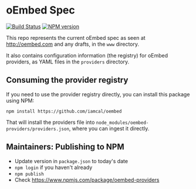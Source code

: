oEmbed Spec
===========

[![Build Status](https://github.com/iamcal/oembed/actions/workflows/build.yml/badge.svg)](https://github.com/iamcal/oembed/actions)
<span class="badge-npmversion"><a href="https://npmjs.org/package/oembed-providers" title="View this project on NPM"><img src="https://img.shields.io/npm/v/oembed-providers.svg" alt="NPM version" /></a></span>

This repo represents the current oEmbed spec as seen at 
<a href="http://oembed.com">http://oembed.com</a> and any drafts, in the `www` directory.

It also contains configuration information (the registry) for oEmbed providers, as YAML files in the `providers` directory.


## Consuming the provider registry

If you need to use the provider registry directly, you can install this package using NPM:

    npm install https://github.com/iamcal/oembed

That will install the providers file into `node_modules/oembed-providers/providers.json`, where you can ingest it directly.


## Maintainers: Publishing to NPM

* Update version in `package.json` to today's date
* `npm login` if you haven't already
* `npm publish`
* Check https://www.npmjs.com/package/oembed-providers

